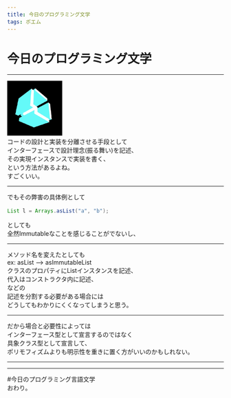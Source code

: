 ```yaml
---
title: 今日のプログラミング文学
tags: ポエム
---
```

# 今日のプログラミング文学

- - - - -

![my-icon](/images/aiya000-profile_icon.png)  
コードの設計と実装を分離させる手段として  
インターフェースで設計理念(振る舞い)を記述、  
その実現インスタンスで実装を書く、  
という方法があるよね。  
すごくいい。

- - - - -

でもその弊害の具体例として  
```java
List l = Arrays.asList("a", "b");
```
としても  
全然Immutableなことを感じることがでないし、

- - - - -

メソッド名を変えたとしても  
ex: asList --> asImmutableList  
クラスのプロパティにListインスタンスを記述、  
代入はコンストラクタ内に記述、  
などの  
記述を分割する必要がある場合には  
どうしてもわかりにくくなってしまうと思う。

- - - - -

だから場合と必要性によっては  
インターフェース型として宣言するのではなく  
具象クラス型として宣言して、  
ポリモフィズムよりも明示性を重きに置く方がいいのかもしれない。

- - - - -
- - - - -
\#今日のプログラミング言語文学  
おわり。
